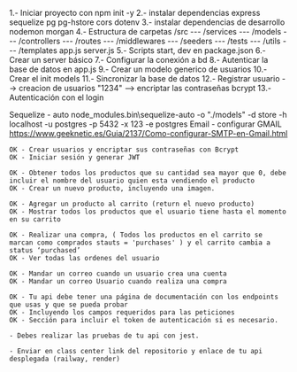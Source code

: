 1.- Iniciar proyecto con npm init -y
2.- instalar dependencias express sequelize pg pg-hstore cors dotenv
3.- instalar dependencias de desarrollo nodemon morgan
4.- Estructura de carpetas
/src
--- /services
--- /models
--- /controllers
--- /routes
--- /middlewares
--- /seeders
--- /tests
--- /utils
--- /templates
app.js
server.js
5.- Scripts start, dev en package.json
6.- Crear un server básico
7.- Configurar la conexión a bd
8.- Autenticar la base de datos en app.js
9.- Crear un modelo generico de usuarios
10.- Crear el init models
11.- Sincronizar la base de datos
12.- Registrar usuario --> creacion de usuarios
"1234" --> encriptar las contraseñas
bcrypt
13.- Autenticación con el login

Sequelize - auto
    node_modules\.bin\sequelize-auto -o "./models" -d store -h localhost -u postgres -p 5432 -x 123 -e postgres
Email - configurar GMAIL
    https://www.geeknetic.es/Guia/2137/Como-configurar-SMTP-en-Gmail.html



    OK - Crear usuarios y encriptar sus contraseñas con Bcrypt
    OK - Iniciar sesión y generar JWT

    OK - Obtener todos los productos que su cantidad sea mayor que 0, debe incluir el nombre del usuario quien esta vendiendo el producto
    OK - Crear un nuevo producto, incluyendo una imagen.

    OK - Agregar un producto al carrito (return el nuevo producto)
    OK - Mostrar todos los productos que el usuario tiene hasta el momento en su carrito

    OK - Realizar una compra, ( Todos los productos en el carrito se marcan como comprados stauts = 'purchases' ) y el carrito cambia a status ‘purchased’    
    OK - Ver todas las ordenes del usuario

    OK - Mandar un correo cuando un usuario crea una cuenta 
    OK - Mandar un correo Usuario cuando realiza una compra

    OK - Tu api debe tener una página de documentación con los endpoints que usas y que se pueda probar
    OK - Incluyendo los campos requeridos para las peticiones
    OK - Sección para incluir el token de autenticación si es necesario.

    - Debes realizar las pruebas de tu api con jest.

    - Enviar en class center link del repositorio y enlace de tu api desplegada (railway, render)